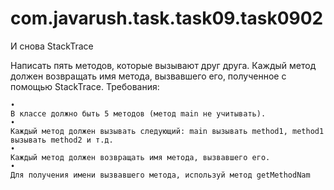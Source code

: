 # com.javarush.task.task09.task0902
И снова StackTrace

Написать пять методов, которые вызывают друг друга.
Каждый метод должен возвращать имя метода, вызвавшего его, полученное с помощью StackTrace.
Требования:

    •
    В классе должно быть 5 методов (метод main не учитывать).
    •
    Каждый метод должен вызывать следующий: main вызывать method1, method1 вызывать method2 и т.д.
    •
    Каждый метод должен возвращать имя метода, вызвавшего его.
    •
    Для получения имени вызвавшего метода, используй метод getMethodNam
